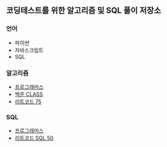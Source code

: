 ## 코딩테스트를 위한 알고리즘 및 SQL 풀이 저장소

### 언어

-   파이썬
-   자바스크립트
-   SQL

### 알고리즘

-   [프로그래머스](https://school.programmers.co.kr/learn/challenges?order=recent&page=1&languages=python3%2Cjavascript&levels=2%2C3)
-   [백준 CLASS](https://solved.ac/class)
-   [리트코드 75](https://leetcode.com/studyplan/leetcode-75/)

### SQL

-   [프로그래머스](https://school.programmers.co.kr/learn/challenges?order=acceptance_asc&page=1&languages=mysql)
-   [리트코드 SQL 50](https://leetcode.com/studyplan/leetcode-75/)
